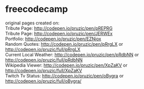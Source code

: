# freecodecamp
original pages created on: </br>
Tribute Page: http://codepen.io/pruzic/pen/pREPRG </br>
Tribute Page: http://codepen.io/pruzic/pen/JERWEx </br>
Portfolio: http://codepen.io/pruzic/pen/EZNjox </br>
Random Quotes: http://codepen.io/pruzic/pen/pRrgLX or http://codepen.io/pruzic/full/pRrgLX</br>
Current Local Weather: http://codepen.io/pruzic/pen/pRdbNN or http://codepen.io/pruzic/full/pRdbNN</br>
Wikipedia Viewer: http://codepen.io/pruzic/pen/XpZaKV or http://codepen.io/pruzic/full/XpZaKV </br>
Twitch Tv Status: http://codepen.io/pruzic/pen/oBygra or http://codepen.io/pruzic/full/oBygra/